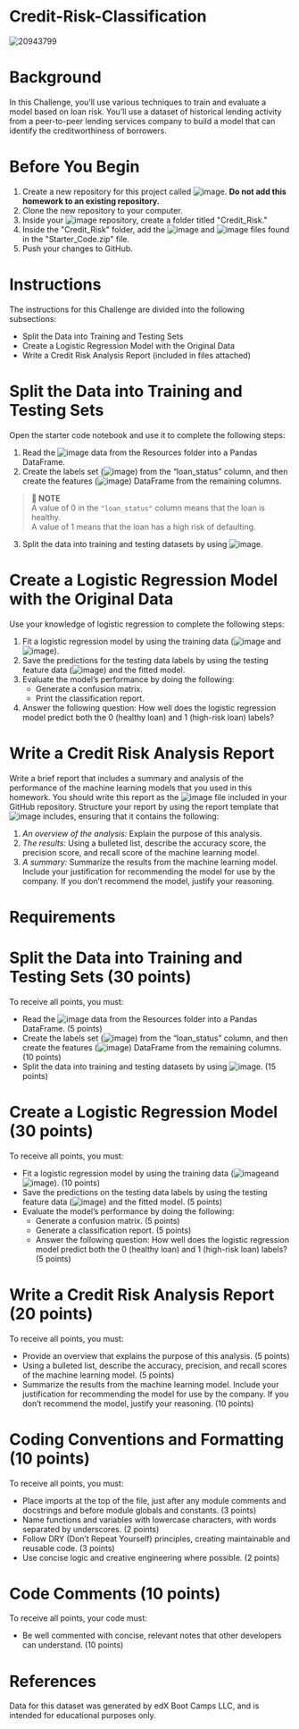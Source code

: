 # Credit-Risk-Classification
![20943799](https://github.com/user-attachments/assets/0abf1c92-d0dd-4711-9de3-568c486b10d3)

# Background
In this Challenge, you’ll use various techniques to train and evaluate a model based on loan risk. You’ll use a dataset of historical lending activity from a peer-to-peer lending services company to build a model that can identify the creditworthiness of borrowers.

# Before You Begin
1. Create a new repository for this project called ![image](https://github.com/user-attachments/assets/be89d174-5b3a-4098-ad2c-89e8dff9bf94). **Do not add this homework to an existing repository.**
2. Clone the new repository to your computer.
3. Inside your ![image](https://github.com/user-attachments/assets/4261223b-9092-4c14-85d9-2ceecb17bec4) repository, create a folder titled "Credit_Risk."
4. Inside the "Credit_Risk" folder, add the ![image](https://github.com/user-attachments/assets/4b5adfb3-e005-4e14-b5c1-291c19e2cc51) and ![image](https://github.com/user-attachments/assets/9d7b75a1-e3d7-4fa1-a526-6b7f988c04dc) files found in the "Starter_Code.zip" file.
5. Push your changes to GitHub.

# Instructions
The instructions for this Challenge are divided into the following subsections:
- Split the Data into Training and Testing Sets
- Create a Logistic Regression Model with the Original Data
- Write a Credit Risk Analysis Report (included in files attached) 

# Split the Data into Training and Testing Sets
Open the starter code notebook and use it to complete the following steps:
1. Read the ![image](https://github.com/user-attachments/assets/f6ba785b-8303-4120-8d71-75e5e825372f) data from the Resources folder into a Pandas DataFrame.
2. Create the labels set (![image](https://github.com/user-attachments/assets/c386faf0-e16e-4718-bcd6-11453af09b2e)) from the “loan_status” column, and then create the features (![image](https://github.com/user-attachments/assets/dfbc60cc-ecba-43eb-80b7-1bb52fe94b57)) DataFrame from the remaining columns.

> **📌 NOTE**  
> A value of 0 in the `"loan_status"` column means that the loan is healthy.  
> A value of 1 means that the loan has a high risk of defaulting.

3. Split the data into training and testing datasets by using ![image](https://github.com/user-attachments/assets/7e2c26ac-bb0c-473d-956c-8b1989224f70).

# Create a Logistic Regression Model with the Original Data
Use your knowledge of logistic regression to complete the following steps:
1. Fit a logistic regression model by using the training data (![image](https://github.com/user-attachments/assets/bc3f9654-6eb4-4012-9473-75de9cd01b71) and ![image](https://github.com/user-attachments/assets/2ee1f1c3-57d9-4890-8eca-73638624aead)).
2. Save the predictions for the testing data labels by using the testing feature data (![image](https://github.com/user-attachments/assets/398cfbb6-3b49-4929-8f86-c0d527236540)) and the fitted model.
3. Evaluate the model’s performance by doing the following:
   - Generate a confusion matrix.
   - Print the classification report.
4. Answer the following question: How well does the logistic regression model predict both the 0 (healthy loan) and 1 (high-risk loan) labels?

# Write a Credit Risk Analysis Report
Write a brief report that includes a summary and analysis of the performance of the machine learning models that you used in this homework. You should write this report as the ![image](https://github.com/user-attachments/assets/c7392cf4-73a0-407b-8813-66746b8f7b17) file included in your GitHub repository.
Structure your report by using the report template that ![image](https://github.com/user-attachments/assets/2285257b-4903-4cff-acad-030c348c7afa) includes, ensuring that it contains the following:
1. *An overview of the analysis:* Explain the purpose of this analysis.
2. *The results:* Using a bulleted list, describe the accuracy score, the precision score, and recall score of the machine learning model.
3. *A summary:* Summarize the results from the machine learning model. Include your justification for recommending the model for use by the company. If you don’t recommend the model, justify your reasoning.

# Requirements
# Split the Data into Training and Testing Sets (30 points)
To receive all points, you must:
- Read the ![image](https://github.com/user-attachments/assets/01e0b198-06a6-46e3-9445-8ddc70ec724a) data from the Resources folder into a Pandas DataFrame. (5 points)
- Create the labels set (![image](https://github.com/user-attachments/assets/c386faf0-e16e-4718-bcd6-11453af09b2e)) from the “loan_status” column, and then create the features (![image](https://github.com/user-attachments/assets/dfbc60cc-ecba-43eb-80b7-1bb52fe94b57)) DataFrame from the remaining columns. (10 points)
- Split the data into training and testing datasets by using ![image](https://github.com/user-attachments/assets/94a091fd-5421-4931-a453-4f2e73e05ea6). (15 points)

# Create a Logistic Regression Model (30 points)
To receive all points, you must:
- Fit a logistic regression model by using the training data (![image](https://github.com/user-attachments/assets/b5bbdda7-7402-4ab9-abfb-4b22f2f1098e)and ![image](https://github.com/user-attachments/assets/e983f5ee-4dbc-48b2-873f-3fdfc6ffb84a)). (10 points)
- Save the predictions on the testing data labels by using the testing feature data (![image](https://github.com/user-attachments/assets/cdd612bd-7d42-42bf-ba1d-724f6c2c37ad)) and the fitted model. (5 points)
- Evaluate the model’s performance by doing the following:
  - Generate a confusion matrix. (5 points)
  - Generate a classification report. (5 points)
  - Answer the following question: How well does the logistic regression model predict both the 0 (healthy loan) and 1 (high-risk loan) labels? (5 points)

# Write a Credit Risk Analysis Report (20 points)
To receive all points, you must:
- Provide an overview that explains the purpose of this analysis. (5 points)
- Using a bulleted list, describe the accuracy, precision, and recall scores of the machine learning model. (5 points)
- Summarize the results from the machine learning model. Include your justification for recommending the model for use by the company. If you don’t recommend the model, justify your reasoning. (10 points)

# Coding Conventions and Formatting (10 points)
To receive all points, you must: 
- Place imports at the top of the file, just after any module comments and docstrings and before module globals and constants. (3 points)
- Name functions and variables with lowercase characters, with words separated by underscores. (2 points)
- Follow DRY (Don’t Repeat Yourself) principles, creating maintainable and reusable code. (3 points)
- Use concise logic and creative engineering where possible. (2 points)

# Code Comments (10 points)
To receive all points, your code must:
- Be well commented with concise, relevant notes that other developers can understand. (10 points)

# References
Data for this dataset was generated by edX Boot Camps LLC, and is intended for educational purposes only.
